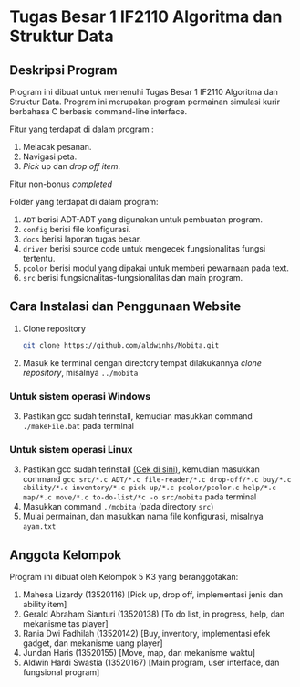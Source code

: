 # Tugas Besar 1 IF2110 Algoritma dan Struktur Data

## Deskripsi Program
Program ini dibuat untuk memenuhi Tugas Besar 1 IF2110 Algoritma dan Struktur Data. Program ini merupakan program permainan simulasi kurir berbahasa C berbasis command-line interface.

Fitur yang terdapat di dalam program :
1. Melacak pesanan.
2. Navigasi peta.
3. _Pick_ up dan _drop off item_.


Fitur non-bonus *completed*

Folder yang terdapat di dalam program:
1. `ADT` berisi ADT-ADT yang digunakan untuk pembuatan program.
2. `config` berisi file konfigurasi.
3. `docs` berisi laporan tugas besar.
4. `driver` berisi source code untuk mengecek fungsionalitas fungsi tertentu.
5. `pcolor` berisi modul yang dipakai untuk memberi pewarnaan pada text.
6. `src` berisi fungsionalitas-fungsionalitas dan main program.

## Cara Instalasi dan Penggunaan Website
1. Clone repository
    ```bash
    git clone https://github.com/aldwinhs/Mobita.git
    ```
2. Masuk ke terminal dengan directory tempat dilakukannya _clone repository_, misalnya `../mobita`
### Untuk sistem operasi Windows
3. Pastikan gcc sudah terinstall, kemudian masukkan command `./makeFile.bat` pada terminal
### Untuk sistem operasi Linux
3. Pastikan gcc sudah terinstall [(Cek di sini)](https://linuxize.com/post/how-to-install-gcc-compiler-on-ubuntu-18-04/), kemudian masukkan command `gcc src/*.c ADT/*.c file-reader/*.c drop-off/*.c buy/*.c ability/*.c inventory/*.c pick-up/*.c pcolor/pcolor.c help/*.c map/*.c move/*.c to-do-list/*c -o src/mobita` pada terminal
4. Masukkan command `./mobita` (pada directory `src`)
5. Mulai permainan, dan masukkan nama file konfigurasi, misalnya `ayam.txt`

## Anggota Kelompok
Program ini dibuat oleh Kelompok 5 K3 yang beranggotakan:
1. Mahesa Lizardy (13520116) [Pick up, drop off, implementasi jenis dan ability item] 
2. Gerald Abraham Sianturi (13520138) [To do list, in progress, help, dan mekanisme tas player]
3. Rania Dwi Fadhilah (13520142) [Buy, inventory, implementasi efek gadget, dan mekanisme uang player]
4. Jundan Haris (13520155) [Move, map, dan mekanisme waktu]
5. Aldwin Hardi Swastia (13520167) [Main program, user interface, dan fungsional program]